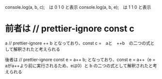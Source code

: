console.log(a, b, c);　は 0 1 0 と表示
console.log(a, b, e);　は 1 1 0 と表示

前者は
// prettier-ignore
const c
=
a
// prettier-ignore
++
b
となっており、const c =　aと　++b　の二つの式として解釈されたと考えられる

後者は
// prettier-ignore
const e = a++
b;
となっており、const e = a++（e = aがa++より前に実行されるため、eは0）と b の二つの式として解釈されたと考えられる